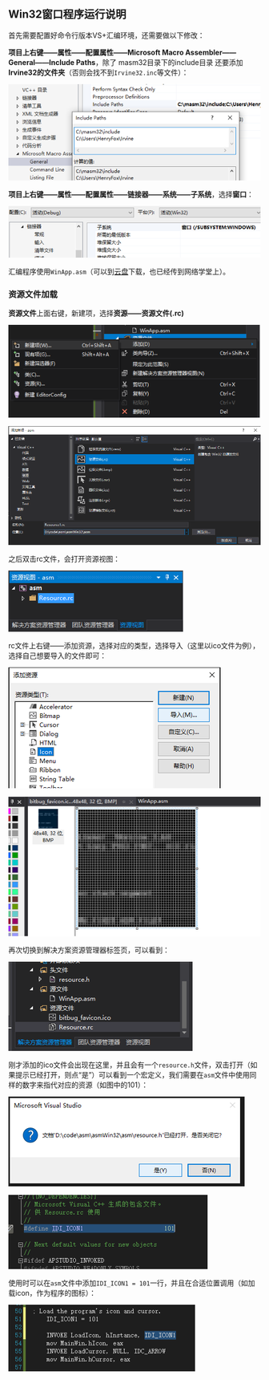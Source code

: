 ## Win32窗口程序运行说明

首先需要配置好命令行版本VS+汇编环境，还需要做以下修改：

**项目上右键——属性——配置属性——Microsoft Macro Assembler——General——Include Paths**，除了 masm32目录下的include目录 还要添加 **Irvine32的文件夹**（否则会找不到`Irvine32.inc`等文件）：

![image-20201013201518072](Win32窗口程序运行说明.assets/image-20201013201518072.png)

**项目上右键——属性——配置属性——链接器——系统——子系统**，选择**窗口**：

![image-20201013201621073](Win32窗口程序运行说明.assets/image-20201013201621073.png)

汇编程序使用`WinApp.asm`（可以到[云盘](https://cloud.tsinghua.edu.cn/lib/683d4601-51a4-41e5-bb62-e697272f7793/file/%E6%B1%87%E7%BC%96win10/masm_code_example/WinApp.asm)下载，也已经传到网络学堂上）。

### 资源文件加载

**资源文件**上面右键，新建项，选择**资源——资源文件(.rc)**

![image-20201013222907938](Win32窗口程序运行说明.assets/image-20201013222907938.png)

![image-20201013223023334](Win32窗口程序运行说明.assets/image-20201013223023334.png)

之后双击rc文件，会打开资源视图：

![image-20201013223121340](Win32窗口程序运行说明.assets/image-20201013223121340.png)

rc文件上右键——添加资源，选择对应的类型，选择导入（这里以ico文件为例），选择自己想要导入的文件即可：

![image-20201013223214537](Win32窗口程序运行说明.assets/image-20201013223214537.png)

![image-20201013223239892](Win32窗口程序运行说明.assets/image-20201013223239892.png)

再次切换到解决方案资源管理器标签页，可以看到：

![image-20201013223403754](Win32窗口程序运行说明.assets/image-20201013223403754.png)

刚才添加的ico文件会出现在这里，并且会有一个`resource.h`文件，双击打开（如果提示已经打开，则点“是”）可以看到一个宏定义，我们需要在`asm`文件中使用同样的数字来指代对应的资源（如图中的101）：

![image-20201013223546147](Win32窗口程序运行说明.assets/image-20201013223546147.png)

![image-20201013223616045](Win32窗口程序运行说明.assets/image-20201013223616045.png)

使用时可以在`asm`文件中添加`IDI_ICON1 = 101`一行，并且在合适位置调用（如加载icon，作为程序的图标）：

![image-20201013223857609](Win32窗口程序运行说明.assets/image-20201013223857609.png)
